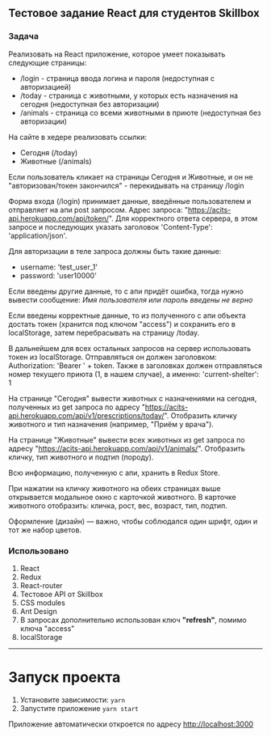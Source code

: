 ## Тестовое задание React для студентов Skillbox

### Задача
Реализовать на React приложение, которое умеет показывать следующие страницы:
* /login - страница ввода логина и пароля (недоступная с авторизацией)
* /today - страница с животными, у которых есть назначения на сегодня (недоступная без авторизации)
* /animals - страница со всеми животными в приюте (недоступная без авторизации)

На сайте в хедере реализовать ссылки:
* Сегодня (/today)
* Животные (/animals)

Если пользователь кликает на страницы Сегодня и Животные, и он не "авторизован/токен закончился" - перекидывать на страницу /login

Форма входа (/login) принимает данные, введённые пользователем и отправляет на апи post запросом. Адрес запроса: "https://acits-api.herokuapp.com/api/token/". Для корректного ответа сервера, в этом запросе и последующих указать заголовок 'Content-Type': 'application/json'. 

Для авторизации в теле запроса должны быть такие данные:
* username: 'test_user_1'
* password: 'user10000'

Если введены другие данные, то с апи придёт ошибка, тогда нужно вывести сообщение:
*Имя пользователя или пароль введены не верно*

Если введены корректные данные, то из полученного с апи объекта достать токен (хранится под ключом "access") и сохранить его в localStorage, затем перебрасывать на страницу /today.

В дальнейшем для всех остальных запросов на сервер использовать токен из localStorage. Отправляться он должен заголовком: Authorization: 'Bearer ' + token. Также в заголовках должен отправляться номер текущего приюта (1, в нашем случае), а именно: 'current-shelter': 1

На странице "Сегодня" вывести животных с назначениями на сегодня, полученных из get запроса по адресу "https://acits-api.herokuapp.com/api/v1/prescriptions/today/". Отобразить кличку животного и тип назначения (например, "Приём у врача").

На странице "Животные" вывести всех животных из get запроса по адресу "https://acits-api.herokuapp.com/api/v1/animals/". Отобразить кличку, тип животного и подтип (породу).

Всю информацию, полученную с апи, хранить в Redux Store.

При нажатии на кличку животного на обеих страницах выше открывается модальное окно с карточкой животного. В карточке животного отобразить: кличка, рост, вес, возраст, тип, подтип.

Оформление (дизайн) — важно, чтобы соблюдался один шрифт, один и тот же набор цветов.

### Использовано
1. React
2. Redux
3. React-router
4. Тестовое API от Skillbox
5. CSS modules
6. Ant Design
7. В запросах дополнительно использован ключ **"refresh"**, помимо ключа "access"
8. localStorage

***

# Запуск проекта

1. Установите зависимости: `yarn`
2. Запустите приложение `yarn start`

Приложение автоматически откроется по адресу [http://localhost:3000](http://localhost:3000)
